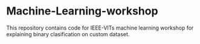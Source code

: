 # Machine-Learning-workshop

This repository contains code for IEEE-VITs machine learning workshop for explaining binary clasification on custom dataset. 
